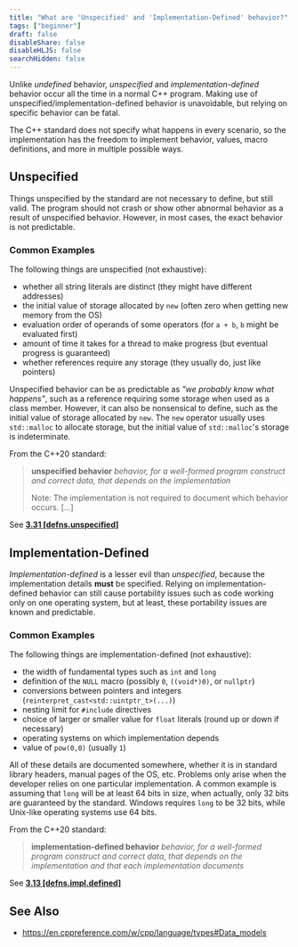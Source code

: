 ```yaml
---
title: "What are 'Unspecified' and 'Implementation-Defined' behavior?"
tags: ["beginner"]
draft: false
disableShare: false
disableHLJS: false
searchHidden: false
---
```


Unlike *undefined* behavior, *unspecified* and *implementation-defined* behavior occur all the time in a normal
C++ program.
Making use of unspecified/implementation-defined behavior is unavoidable, but relying on specific behavior can be fatal.

The C++ standard does not specify what happens in every scenario, so the implementation has the freedom to implement
behavior, values, macro definitions, and more in multiple possible ways.

## Unspecified

Things unspecified by the standard are not necessary to define, but still valid.
The program should not crash or show other abnormal behavior as a result of unspecified behavior.
However, in most cases, the exact behavior is not predictable.

### Common Examples

The following things are unspecified (not exhaustive):
- whether all string literals are distinct (they might have different addresses)
- the initial value of storage allocated by `new` (often zero when getting new memory from the OS)
- evaluation order of operands of some operators (for `a + b`, `b` might be evaluated first)
- amount of time it takes for a thread to make progress (but eventual progress is guaranteed)
- whether references require any storage (they usually do, just like pointers)

Unspecified behavior can be as predictable as *"we probably know what happens"*, such as a reference requiring some
storage when used as a class member.
However, it can also be nonsensical to define, such as the initial value of storage allocated by `new`.
The `new` operator usually uses `std::malloc` to allocate storage, but the initial value of `std::malloc`'s storage is
indeterminate.

From the C++20 standard:

> **unspecified behavior**
> *behavior, for a well-formed program construct and correct data, that depends on the implementation*
>
> Note: The implementation is not required to document which behavior occurs. \[...\]

See [**3.31 \[defns.unspecified\]**](https://isocpp.org/files/papers/N4860.pdf)

## Implementation-Defined

*Implementation-defined* is a lesser evil than *unspecified*, because the implementation details **must** be specified.
Relying on implementation-defined behavior can still cause portability issues such as code working only on one operating
system, but at least, these portability issues are known and predictable.

### Common Examples

The following things are implementation-defined (not exhaustive):
- the width of fundamental types such as `int` and `long`
- definition of the `NULL` macro (possibly `0`, `((void*)0)`, or `nullptr`)
- conversions between pointers and integers (`reinterpret_cast<std::uintptr_t>(...)`)
- nesting limit for `#include` directives
- choice of larger or smaller value for `float` literals (round up or down if necessary)
- operating systems on which implementation depends
- value of `pow(0,0)` (usually `1`)

All of these details are documented somewhere, whether it is in standard library headers, manual pages of the OS, etc.
Problems only arise when the developer relies on one particular implementation.
A common example is assuming that `long` will be at least 64 bits in size, when actually, only 32 bits are guaranteed by
the standard.
Windows requires `long` to be 32 bits, while Unix-like operating systems use 64 bits.

From the C++20 standard:

> **implementation-defined behavior**
> *behavior, for a well-formed program construct and correct data, that depends on the implementation and that each
implementation documents*

See [**3.13 \[defns.impl.defined\]**](https://isocpp.org/files/papers/N4860.pdf)

## See Also

- https://en.cppreference.com/w/cpp/language/types#Data_models
